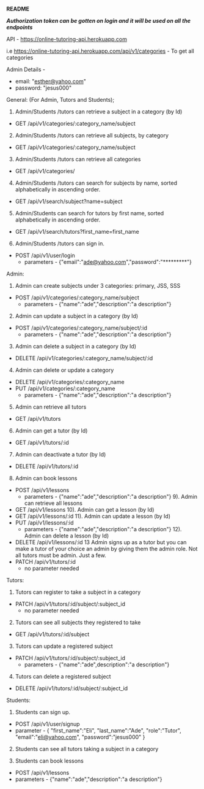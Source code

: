 **README**

***Authorization token can be gotten on login and it will be used on all the endpoints***

API - https://online-tutoring-api.herokuapp.com

i.e https://online-tutoring-api.herokuapp.com/api/v1/categories - To get all categories

Admin Details - 
- email: "esther@yahoo.com"
- password: "jesus000"

General: (For Admin, Tutors and Students);
1) Admin/Students /tutors can retrieve a subject in a category (by Id)
- GET /api/v1/categories/:category_name/subject

2) Admin/Students /tutors can retrieve all subjects, by category
- GET /api/v1/categories/:category_name/subject
3) Admin/Students /tutors can retrieve all categories
- GET /api/v1/categories/
4) Admin/Students /tutors can search for subjects by name, sorted alphabetically in ascending order.
- GET /api/v1/search/subject?name=subject
5) Admin/Students  can search for tutors by first name, sorted alphabetically in ascending order.
- GET /api/v1/search/tutors?first_name=first_name
6) Admin/Students /tutors can sign in.
- POST /api/v1/user/login
  - parameters - {"email":"ade@yahoo.com","password":"*********"}

Admin:

1) Admin can create subjects under 3 categories: primary, JSS, SSS
- POST /api/v1/categories/:category_name/subject
    - parameters - {"name":"ade","description":"a description"}
2) Admin can update a subject in a category (by Id)
- POST /api/v1/categories/:category_name/subject/:id
    - parameters - {"name":"ade","description":"a description"}
3) Admin can delete a subject in a category (by Id)
- DELETE /api/v1/categories/:category_name/subject/:id
4) Admin can delete or update a category
- DELETE /api/v1/categories/:category_name
- PUT    /api/v1/categories/:category_name
    - parameters - {"name":"ade","description":"a description"}
5) Admin can retrieve all tutors
- GET  /api/v1/tutors
6) Admin can get a tutor (by Id)
- GET  /api/v1/tutors/:id
7) Admin can deactivate a tutor (by Id)
- DELETE  /api/v1/tutors/:id
8) Admin can book lessons
- POST /api/v1/lessons
    - parameters - {"name":"ade","description":"a description"}
9). Admin can retrieve all lessons
- GET /api/v1/lessons
10). Admin can get a lesson (by Id)
- GET /api/v1/lessons/:id
11). Admin can update a lesson (by Id)
- PUT /api/v1/lessons/:id
    - parameters - {"name":"ade","description":"a description"}
12). Admin can delete a lesson (by Id)
- DELETE /api/v1/lessons/:id
13 Admin signs up as a tutor but you can make a tutor of your choice an admin by giving them the admin role. Not all tutors must be admin. Just a few.
- PATCH /api/v1/tutors/:id
    - no parameter needed

 

Tutors:

1) Tutors can register to take a subject in a category
- PATCH  /api/v1/tutors/:id/subject/:subject_id
    - no parameter needed

2) Tutors can see all subjects they registered to take
- GET  /api/v1/tutors/:id/subject
3) Tutors can update a registered subject
- PATCH   /api/v1/tutors/:id/subject/:subject_id
    - parameters - {"name":"ade",description":"a description"}
4) Tutors can delete a registered subject
- DELETE   /api/v1/tutors/:id/subject/:subject_id
 

Students:

1) Students can sign up.
- POST /api/v1/user/signup
- parameter - {
    "first_name":"Eli",
	"last_name":"Ade",
	"role":"Tutor",
	"email":"eli@yahoo.com",
	"password":"jesus000"
}

2) Students can see all tutors taking a subject in a category

3) Students can book lessons
- POST /api/v1/lessons
- parameters - {"name":"ade","description":"a description"}
 